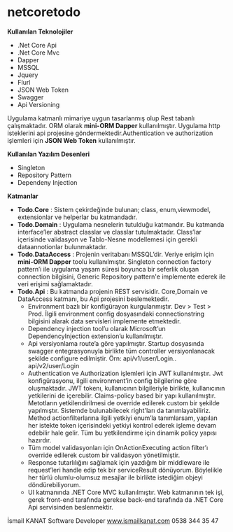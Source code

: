 # netcoretodo

**Kullanılan Teknolojiler**
  - .Net Core Api
  - .Net Core Mvc
  - Dapper
  - MSSQL
  - Jquery
  - Flurl
  - JSON Web Token
  - Swagger
  - Api Versioning

Uygulama katmanlı mimariye uygun tasarlanmış olup Rest tabanlı çalışmaktadır. ORM olarak **mini-ORM Dapper** kullanılmıştır. Uygulama http isteklerini api projesine göndermektedir.Authentication ve authorization işlemleri için **JSON Web Token** kullanılmıştır.

**Kullanılan Yazılım Desenleri**
  - Singleton
  - Repository Pattern
  - Dependeny Injection
 
**Katmanlar**
  - **Todo.Core** : Sistem çekirdeğinde bulunan; class, enum,viewmodel, extensionlar ve helperlar bu katmandadır.
  - **Todo.Domain** : Uygulama nesnelerin tutulduğu katmandır. Bu katmanda interface’ler abstract classlar ve classlar tutulmaktadır. Class’lar içerisinde validasyon ve Tablo-Nesne modellemesi için gerekli dataannotionlar bulunmaktadır. 
  - **Todo.DataAccess** : Projenin veritabanı MSSQL’dir. Veriye erişim için **mini-ORM Dapper** toolu kullanılmıştır. Singleton connection factory pattern’i ile uygulama yaşam süresi boyunca bir seferlik oluşan connection bilgisini, Generic Repository pattern'e implemente ederek ile veri erişimi sağlamaktadır. 
  -  **Todo.Api** : Bu katmanda projenin REST servisidir. Core,Domain ve DataAccess katmanı, bu Api projesini beslemektedir.
        - Environment bazlı bir konfigürayon kurgulanmıştır. Dev > Test > Prod.  İlgili environment config dosyasındaki connectionstring bilgisini alarak data servisleri implemente etmektedir.
        - Dependency injection tool’u olarak Microsoft’un DependencyInjection extension’u kullanılmıştır.
        - Api versiyonlama route’a göre yapılmıştır. Startup dosyasında swagger entegrasyonuyla birlikte tüm controller versiyonlanacak şekilde configure edilmiştir. Örn: api/v1/user/Login.. api/v2/user/Login
        - Authentication ve Authorization işlemleri için JWT kullanılmıştır. Jwt konfigürasyonu, ilgili environment’in config bilgilerine göre oluşmaktadır. JWT tokenı, kullanıcının bilgileriyle birlikte, kullanıcının yetkilerini de içerebilir. Claims-policy based bir yapı kullanılmıştır. Metotların yetkilendirilmesi de override edilerek custom bir şekilde yapılmıştır. Sistemde bulunabilecek right'ları da tanımlayabiliriz. Method actionfilterlarına ilgili yetkiyi enum’la tanımlarsam, yapılan her istekte token içerisindeki yetkiyi kontrol ederek işleme devam edebilir hale gelir. Tüm bu yetkilendirme için dinamik policy yapısı hazırdır.
        - Tüm model validasyonları için OnActionExecuting action filter’ı override edilerek custom bir validasyon yönetilmiştir.
        - Response tutarlılığını sağlamak için yazdığım bir middleware ile request’leri handle edip tek bir serviceResult dönüyorum. Böylelikle her türlü olumlu-olumsuz mesajlar ile birlikte istediğim objeyi döndürebiliyorum.
        -  UI katmanında .NET Core MVC kullanılmıştır. Web katmanının tek işi, gerek front-end tarafında gerekse back-end tarafında da .NET Core Api servisinden beslenmektir. 


İsmail KANAT
Software Developer
www.ismailkanat.com
0538 344 35 47

